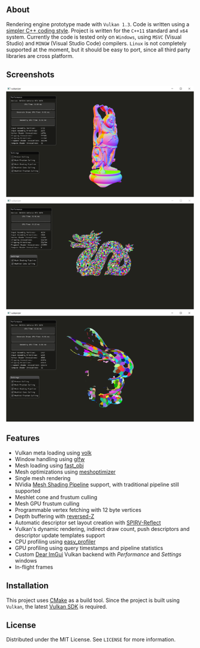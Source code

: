 ## About
Rendering engine prototype made with `Vulkan 1.3`. Code is written using a [simpler C++ coding style](https://gist.github.com/bkaradzic/2e39896bc7d8c34e042b). Project is written for the `C++11` standard and `x64` system. Currently the code is tested only on `Windows`, using `MSVC` (Visual Studio) and `MINGW` (Visual Studio Code) compilers. `Linux` is not completely supported at the moment, but it should be easy to port, since all third party libraries are cross platform.

## Screenshots
![Demo](https://github.com/milkru/data_resources/blob/main/vulkanizer/re_buddha.PNG)
![Demo](https://github.com/milkru/data_resources/blob/main/vulkanizer/cone.PNG)
![Demo](https://github.com/milkru/data_resources/blob/main/vulkanizer/culled_bunny.PNG)

## Features
* Vulkan meta loading using [volk](https://github.com/zeux/volk)
* Window handling using [glfw](https://github.com/glfw/glfw)
* Mesh loading using [fast_obj](https://github.com/thisistherk/fast_obj)
* Mesh optimizations using [meshoptimizer](https://github.com/zeux/meshoptimizer)
* Single mesh rendering
* NVidia [Mesh Shading Pipeline](https://developer.nvidia.com/blog/introduction-turing-mesh-shaders/) support, with traditional pipeline still supported
* Meshlet cone and frustum culling
* Mesh GPU frustum culling
* Programmable vertex fetching with 12 byte vertices
* Depth buffering with [reversed-Z](https://developer.nvidia.com/content/depth-precision-visualized)
* Automatic descriptor set layout creation with [SPIRV-Reflect](https://github.com/KhronosGroup/SPIRV-Reflect)
* Vulkan's dynamic rendering, indirect draw count, push descriptors and descriptor update templates support
* CPU profiling using [easy_profiler](https://github.com/yse/easy_profiler)
* GPU profiling using query timestamps and pipeline statistics
* Custom [Dear ImGui](https://github.com/ocornut/imgui) Vulkan backend with *Performance* and *Settings* windows
* In-flight frames

## Installation
This project uses [CMake](https://cmake.org/download/) as a build tool. Since the project is built using `Vulkan`, the latest [Vulkan SDK](https://vulkan.lunarg.com) is required.

## License
Distributed under the MIT License. See `LICENSE` for more information.
